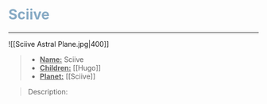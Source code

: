 <h1><font color="#87AAC4"> Sciive </font></h1>

___

![[Sciive Astral Plane.jpg|400]]

> - **<ins>Name:<ins>** Sciive
> - **<ins>Children:<ins>** [[Hugo]]
> - **<ins>Planet:<ins>** [[Sciive]]

> Description:
> 